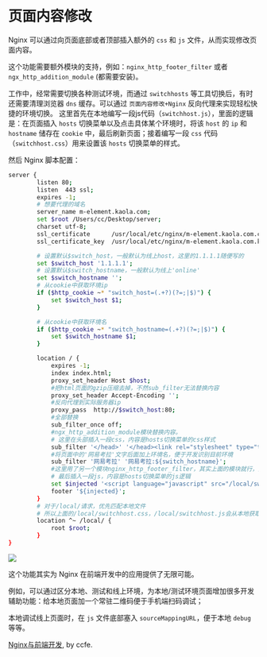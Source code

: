 # 页面内容修改

Nginx 可以通过向页面底部或者顶部插入额外的 `css` 和 `js` 文件，从而实现修改页面内容。

这个功能需要额外模块的支持，例如：`nginx_http_footer_filter` 或者 `ngx_http_addition_module` (都需要安装)。

工作中，经常需要切换各种测试环境，而通过 `switchhosts` 等工具切换后，有时还需要清理浏览器 `dns` 缓存。可以通过 `页面内容修改+Nginx` 反向代理来实现轻松快捷的环境切换。
这里首先在本地编写一段js代码（`switchhost.js`），里面的逻辑是：在页面插入 `hosts` 切换菜单以及点击具体某个环境时，将该 `host` 的 `ip` 和 `hostname` 储存在 `cookie` 中，最后刷新页面；接着编写一段 `css` 代码（`switchhost.css`）用来设置该 `hosts` 切换菜单的样式。

然后 Nginx 脚本配置：

```bash
server {
        listen 80;
        listen  443 ssl;
        expires -1;
        # 想要代理的域名
        server_name m-element.kaola.com;
        set $root /Users/cc/Desktop/server;
        charset utf-8;
        ssl_certificate      /usr/local/etc/nginx/m-element.kaola.com.crt;
        ssl_certificate_key  /usr/local/etc/nginx/m-element.kaola.com.key;

        # 设置默认$switch_host，一般默认为线上host，这里的1.1.1.1随便写的
        set $switch_host '1.1.1.1';
        # 设置默认$switch_hostname，一般默认为线上'online'
        set $switch_hostname '';
        # 从cookie中获取环境ip
        if ($http_cookie ~* "switch_host=(.+?)(?=;|$)") {
            set $switch_host $1;
        }

        # 从cookie中获取环境名
        if ($http_cookie ~* "switch_hostname=(.+?)(?=;|$)") {
            set $switch_hostname $1;
        }

        location / {
            expires -1;
            index index.html;
            proxy_set_header Host $host;
            #把html页面的gzip压缩去掉，不然sub_filter无法替换内容
            proxy_set_header Accept-Encoding '';
            #反向代理到实际服务器ip
            proxy_pass  http://$switch_host:80;
            #全部替换
            sub_filter_once off;
            #ngx_http_addition_module模块替换内容。
            # 这里在头部插入一段css，内容是hosts切换菜单的css样式
            sub_filter '</head>' '</head><link rel="stylesheet" type="text/css" media="screen" href="/local/switchhost.css" />';
            #将页面中的'网易考拉'文字后面加上环境名，便于开发识别目前环境
            sub_filter '网易考拉' '网易考拉:${switch_hostname}';
            #这里用了另一个模块nginx_http_footer_filter，其实上面的模块就行，只是为了展示用法
            # 最后插入一段js，内容是hosts切换菜单的js逻辑
            set $injected '<script language="javascript" src="/local/switchhost.js"></script>';
            footer '${injected}';
        }
        # 对于/local/请求，优先匹配本地文件
        # 所以上面的/local/switchhost.css，/local/switchhost.js会从本地获取
        location ^~ /local/ {
            root $root;
        }
}
```

![](./media/nginx-4.gif)

这个功能其实为 Nginx 在前端开发中的应用提供了无限可能。

例如，可以通过区分本地、测试和线上环境，为本地/测试环境页面增加很多开发辅助功能：给本地页面加一个常驻二维码便于手机端扫码调试；

本地调试线上页面时，在 `js` 文件底部塞入 `sourceMappingURL`，便于本地 `debug` 等等。

[Nginx与前端开发](https://juejin.im/post/5bacbd395188255c8d0fd4b2), by ccfe.
